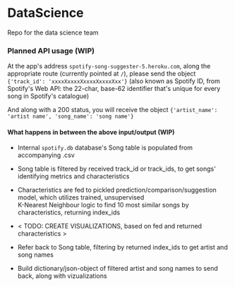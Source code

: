 # DataScience
Repo for the data science team


### Planned API usage (WIP)

At the app's address `spotify-song-suggester-5.heroku.com`, along the appropriate route (currently pointed at `/`), please send the object `{'track_id': 'xxxxXxxxxXxxxxXxxxxXxx'}` (also known as Spotify ID, from Spotify's Web API: the 22-char, base-62 identifier that's unique for every song in Spotify's catalogue)

And along with a 200 status, you will receive the object `{'artist_name': 'artist name', 'song_name': 'song name'}`


#### What happens in between the above input/output (WIP)

- Internal `spotify.db` database's Song table is populated from accompanying .csv

- Song table is filtered by received track_id or track_ids, to get songs' identifying metrics and characteristics

- Characteristics are fed to pickled prediction/comparison/suggestion model, which utilizes trained, unsupervised  
  K-Nearest Neighbour logic to find 10 most similar songs by characteristics, returning index_ids

- < TODO: CREATE VISUALIZATIONS, based on fed and returned characteristics >

- Refer back to Song table, filtering by returned index_ids to get artist and song names

- Build dictionary/json-object of filtered artist and song names to send back, along with vizualizations

